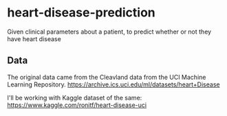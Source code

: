 # heart-disease-prediction

Given clinical parameters about a patient, to predict whether or not they have heart disease

## Data
The original data came from the Cleavland data from the UCI Machine Learning Repository. https://archive.ics.uci.edu/ml/datasets/heart+Disease

I'll be working with Kaggle dataset of the same: 
https://www.kaggle.com/ronitf/heart-disease-uci
